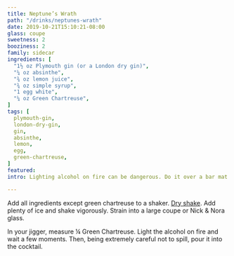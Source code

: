 ```yaml
---
title: Neptune’s Wrath
path: "/drinks/neptunes-wrath"
date: 2019-10-21T15:10:21-08:00
glass: coupe
sweetness: 2
booziness: 2
family: sidecar
ingredients: [
  "1½ oz Plymouth gin (or a London dry gin)",
  "¼ oz absinthe",
  "¾ oz lemon juice",
  "¾ oz simple syrup",
  "1 egg white",
  "¼ oz Green Chartreuse",
]
tags: [
  plymouth-gin,
  london-dry-gin,
  gin,
  absinthe,
  lemon,
  egg,
  green-chartreuse,
]
featured:
intro: Lighting alcohol on fire can be dangerous. Do it over a bar mat or sink so a spill doesn’t spread and have a fire extinguisher nearby.

---
```


Add all ingredients except green chartreuse to a shaker. [Dry shake](techniques/shaking#dry-shaking). Add plenty of ice and shake vigorously. Strain into a large coupe or Nick & Nora glass.

In your jigger, measure ¼ Green Chartreuse. Light the alcohol on fire and wait a few moments. Then, being extremely careful not to spill, pour it into the cocktail.

